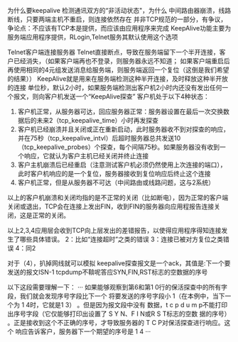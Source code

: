 为什么要keepalive
检测通讯双方的“非活动状态"，为什么
	中间路由器崩溃，线路断线，只要两端主机不重启，则连接依然存在
并非TCP规范的一部分，有争议，争论点：不应该有TCP本是提供，而应该由应用程序来完成
KeepAlive功能主要为服务端应用程序提供，RLogin,Telnet服务其默认使用这个选项

Telnet客户端连接服务器
Telnet直接断点，导致在服务端留下一个半开连接，客户已经消失，（如果客户端再也不登录，则服务器永远不知道；
如果客户端重启后再使用相同的4元组发送消息给服务端，则服务端返回一个复位（这倒是我们希望的结果））
KeepAlive就是用来在服务端检测这种半开连接，及时释放这种半开放的连接
单位秒，默认2小时，如果服务端检测出客户机2小时内还没有发出任何一个报文，则向客户机发送一个“KeepAlive探查”
客户机处于以下4种状态：
1. 客户机正常，从服务器可达，回应服务器正常：服务器设置在最后一次交换数据后的未来2（tcp_keepalive_time）小时再发探查
2. 客户机已经崩溃并且关闭或正在重新启动，此时服务器收不到对探查的响应，并在75秒（tcp_keepalive_intvl）后超时服务器总共发送10（tcp_keepalive_probes）个探查，每个间隔75秒。如果服务器没有收到一个响应，它就认为客户主机已经关闭并终止连接
3. 客户主机崩溃后已经重启（注意测试客户机必须仍然使用上次连接的端口），此时客户机响应的是一个复位，服务器接收到复位响应后终止这个连接
4. 客户机正常，但是从服务器不可达（中间路由或线路问题，这与2系统）

以上的客户机崩溃和关闭均指的是不正常的关闭（比如断电），因为正常的客户端关闭或退出，TCP会在连接上发出FIN，收到FIN的服务器向应用程报告连接关闭，这是正常的关闭。

以上2,3,4应用层会收到TCP向上层发出的差错报告，以使得应用程序得知连接发生了哪些具体错误。
2：比如“连接超时”之类的错误
3：连接已被对方复位之类错误
4：同2

对于（4），扒掉网线就可以模拟
keepalive探查报文是一个ack，其值是:下一个要发送的报文ISN-1
tcpdump不鞥呢答应SYN,FIN,RST标志的空数据的序号

以下这段需要理解一下：
···
如果能够观察到第6和第1 0行的保活探查中的所有字段，我们就会发现序号字段比下一个
将要发送的序号字段小 1（在本例中，当下一个为 1 4时，它就是1 3） 。但是因为报文段中没有
数据，t c p d u m p不能打印出序号字段（它仅能够打印出设置了 S Y N、F I N或R S T标志的空数
据的序号） 。正是接收到这个不正确的序号，才导致服务器的 T C P对保活探查进行响应。这个
响应告诉客户，服务器下一个期望的序号是 1 4
···


